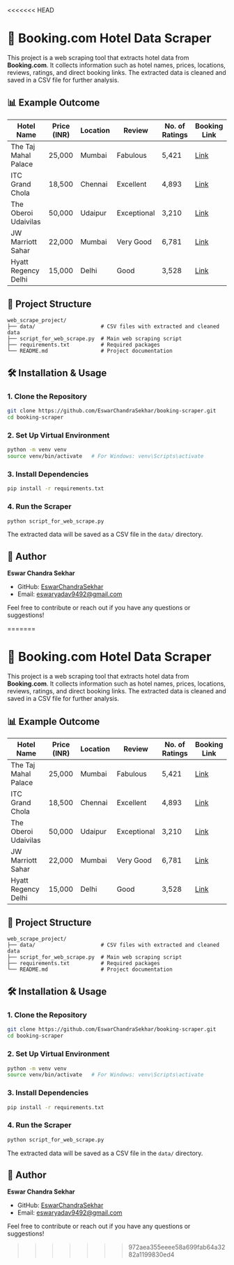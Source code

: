 <<<<<<< HEAD
# 🏨 Booking.com Hotel Data Scraper

This project is a web scraping tool that extracts hotel data from **Booking.com**. It collects information such as hotel names, prices, locations, reviews, ratings, and direct booking links. The extracted data is cleaned and saved in a CSV file for further analysis.

## 📊 Example Outcome
| Hotel Name               | Price (INR) | Location         | Review        | No. of Ratings | Booking Link |
|--------------------------|-------------|------------------|---------------|----------------|--------------|
| The Taj Mahal Palace     | 25,000      | Mumbai           | Fabulous      | 5,421          | [Link](https://example.com) |
| ITC Grand Chola          | 18,500      | Chennai          | Excellent     | 4,893          | [Link](https://example.com) |
| The Oberoi Udaivilas     | 50,000      | Udaipur          | Exceptional   | 3,210          | [Link](https://example.com) |
| JW Marriott Sahar       | 22,000      | Mumbai           | Very Good     | 6,781          | [Link](https://example.com) |
| Hyatt Regency Delhi     | 15,000      | Delhi            | Good          | 3,528          | [Link](https://example.com) |

## 📂 Project Structure
```
web_scrape_project/
├── data/                     # CSV files with extracted and cleaned data
├── script_for_web_scrape.py  # Main web scraping script
├── requirements.txt          # Required packages
└── README.md                 # Project documentation
```

## 🛠️ Installation & Usage

### 1. Clone the Repository
```bash
git clone https://github.com/EswarChandraSekhar/booking-scraper.git
cd booking-scraper
```

### 2. Set Up Virtual Environment
```bash
python -m venv venv
source venv/bin/activate   # For Windows: venv\Scripts\activate
```

### 3. Install Dependencies
```bash
pip install -r requirements.txt
```

### 4. Run the Scraper
```bash
python script_for_web_scrape.py
```
The extracted data will be saved as a CSV file in the `data/` directory.

## 📧 Author
**Eswar Chandra Sekhar**

- GitHub: [EswarChandraSekhar](https://github.com/EswarChandraSekhar)
- Email: eswaryadav9492@gmail.com

Feel free to contribute or reach out if you have any questions or suggestions!

=======
# 🏨 Booking.com Hotel Data Scraper

This project is a web scraping tool that extracts hotel data from **Booking.com**. It collects information such as hotel names, prices, locations, reviews, ratings, and direct booking links. The extracted data is cleaned and saved in a CSV file for further analysis.

## 📊 Example Outcome
| Hotel Name               | Price (INR) | Location         | Review        | No. of Ratings | Booking Link |
|--------------------------|-------------|------------------|---------------|----------------|--------------|
| The Taj Mahal Palace     | 25,000      | Mumbai           | Fabulous      | 5,421          | [Link](https://example.com) |
| ITC Grand Chola          | 18,500      | Chennai          | Excellent     | 4,893          | [Link](https://example.com) |
| The Oberoi Udaivilas     | 50,000      | Udaipur          | Exceptional   | 3,210          | [Link](https://example.com) |
| JW Marriott Sahar       | 22,000      | Mumbai           | Very Good     | 6,781          | [Link](https://example.com) |
| Hyatt Regency Delhi     | 15,000      | Delhi            | Good          | 3,528          | [Link](https://example.com) |

## 📂 Project Structure
```
web_scrape_project/
├── data/                     # CSV files with extracted and cleaned data
├── script_for_web_scrape.py  # Main web scraping script
├── requirements.txt          # Required packages
└── README.md                 # Project documentation
```

## 🛠️ Installation & Usage

### 1. Clone the Repository
```bash
git clone https://github.com/EswarChandraSekhar/booking-scraper.git
cd booking-scraper
```

### 2. Set Up Virtual Environment
```bash
python -m venv venv
source venv/bin/activate   # For Windows: venv\Scripts\activate
```

### 3. Install Dependencies
```bash
pip install -r requirements.txt
```

### 4. Run the Scraper
```bash
python script_for_web_scrape.py
```
The extracted data will be saved as a CSV file in the `data/` directory.

## 📧 Author
**Eswar Chandra Sekhar**

- GitHub: [EswarChandraSekhar](https://github.com/EswarChandraSekhar)
- Email: eswaryadav9492@gmail.com

Feel free to contribute or reach out if you have any questions or suggestions!

>>>>>>> 972aea355eeee58a699fab64a3282a1199830ed4

